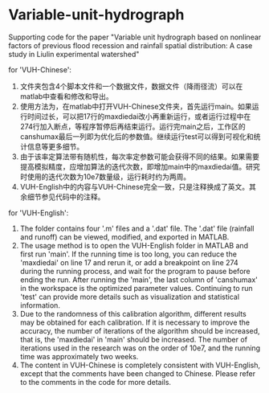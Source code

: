 # Variable-unit-hydrograph
Supporting code for the paper "Variable unit hydrograph based on nonlinear factors of previous flood recession and rainfall spatial distribution: A case study in Liulin experimental watershed"

for 'VUH-Chinese':

1. 文件夹包含4个脚本文件和一个数据文件，数据文件（降雨径流）可以在matlab中查看和修改和导出。
2. 使用方法为，在matlab中打开VUH-Chinese文件夹，首先运行main。如果运行时间过长，可以把17行的maxdiedai改小再重新运行，或者运行过程中在274行加入断点，等程序暂停后再结束运行。运行完main之后，工作区的canshumax最后一列即为优化后的参数值。继续运行test可以得到可视化和统计信息等更多细节。
3. 由于该率定算法带有随机性，每次率定参数可能会获得不同的结果。如果需要提高模拟精度，应增加算法的迭代次数，即增加main中的maxdiedai值。研究时使用的迭代次数为10e7数量级，运行耗时约为两周。
4. VUH-English中的内容与VUH-Chinese完全一致，只是注释换成了英文。其余细节参见代码中的注释。

for 'VUH-English':

1. The folder contains four '.m' files and a '.dat' file. The '.dat' file (rainfall and runoff) can be viewed, modified, and exported in MATLAB.
2. The usage method is to open the VUH-English folder in MATLAB and first run 'main'. If the running time is too long, you can reduce the 'maxdiedai' on line 17 and rerun it, or add a breakpoint on line 274 during the running process, and wait for the program to pause before ending the run. After running the 'main', the last column of 'canshumax' in the workspace is the optimized parameter values. Continuing to run 'test' can provide more details such as visualization and statistical information.
3. Due to the randomness of this calibration algorithm, different results may be obtained for each calibration. If it is necessary to improve the accuracy, the number of iterations of the algorithm should be increased, that is, the 'maxdiedai' in 'main' should be increased. The number of iterations used in the research was on the order of 10e7, and the running time was approximately two weeks.
4. The content in VUH-Chinese is completely consistent with VUH-English, except that the comments have been changed to Chinese. Please refer to the comments in the code for more details.
